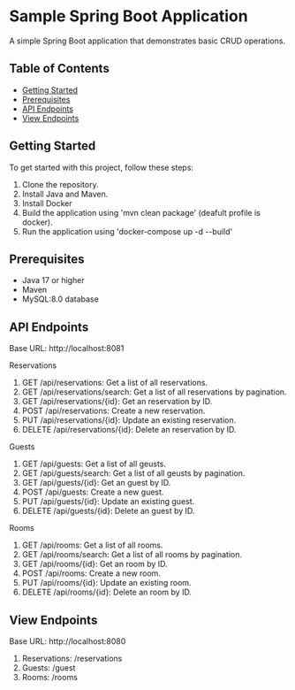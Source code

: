 # Sample Spring Boot Application

A simple Spring Boot application that demonstrates basic CRUD operations.

## Table of Contents

- [Getting Started](#getting-started)
- [Prerequisites](#prerequisites)
- [API Endpoints](#api-endpoints)
- [View Endpoints](#view-endpoint)

## Getting Started

To get started with this project, follow these steps:

1. Clone the repository.
2. Install Java and Maven.
3. Install Docker
4. Build the application using 'mvn clean package' (deafult profile is docker).
5. Run the application using 'docker-compose up -d --build'

## Prerequisites

- Java 17 or higher
- Maven
- MySQL:8.0 database

## API Endpoints

Base URL: http://localhost:8081

Reservations
1. GET /api/reservations: Get a list of all reservations.
2. GET /api/reservations/search: Get a list of all reservations by pagination.
3. GET /api/reservations/{id}: Get an reservation by ID.
4. POST /api/reservations: Create a new reservation.
5. PUT /api/reservations/{id}: Update an existing reservation.
6. DELETE /api/reservations/{id}: Delete an reservation by ID.

Guests
1. GET /api/guests: Get a list of all geusts.
2. GET /api/guests/search: Get a list of all geusts by pagination.
3. GET /api/guests/{id}: Get an guest by ID.
4. POST /api/guests: Create a new guest.
5. PUT /api/guests/{id}: Update an existing guest.
6. DELETE /api/guests/{id}: Delete an guest by ID.

Rooms
1. GET /api/rooms: Get a list of all rooms.
2. GET /api/rooms/search: Get a list of all rooms by pagination.
3. GET /api/rooms/{id}: Get an room by ID.
4. POST /api/rooms: Create a new room.
5. PUT /api/rooms/{id}: Update an existing room.
6. DELETE /api/rooms/{id}: Delete an room by ID.

## View Endpoints

Base URL: http://localhost:8080
1. Reservations: /reservations
2. Guests: /guest
3. Rooms: /rooms
